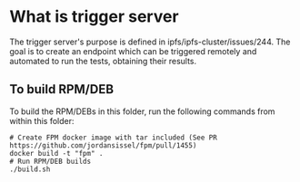 # What is trigger server

The trigger server's purpose is defined in ipfs/ipfs-cluster/issues/244. The goal is to create an endpoint
which can be triggered remotely and automated to run the tests, obtaining their results.


To build RPM/DEB
---

To build the RPM/DEBs in this folder, run the following commands from within this folder:


```
# Create FPM docker image with tar included (See PR https://github.com/jordansissel/fpm/pull/1455)
docker build -t "fpm" .
# Run RPM/DEB builds
./build.sh
